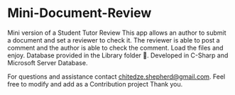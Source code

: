 # Mini-Document-Review
Mini version of a Student Tutor Review 
This app allows an author to submit a document and set a reviewer to check it. The reviewer is able to post a comment and the author is able to check the comment. 
Load the files and enjoy. Database provided in the Library folder 📂. 
Developed in C-Sharp and Microsoft Server Database. 

For questions and assistance contact chitedze.shepherd@gmail.com. Feel free to modify and add as a Contribution project Thank you. 
